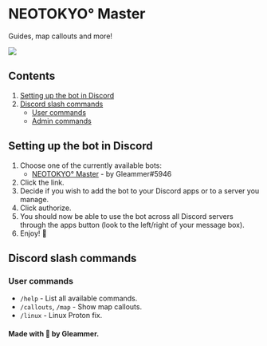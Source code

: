 # NEOTOKYO° Master

Guides, map callouts and more!

![](https://external-preview.redd.it/nQxUkspA0dZuq_ZXN865uE8rtjDTZ_jL2gE0EpOKekM.jpg?auto=webp&s=ae16ab71b3015d0bfa2088a679437fe683024a39)

## Contents

1. [Setting up the bot in Discord](#setting-up-the-bot-in-discord)
2. [Discord slash commands](#discord-slash-commands)
   - [User commands](#user-commands)
   - [Admin commands](#admin-commands)

## Setting up the bot in Discord

1. Choose one of the currently available bots:
   - [NEOTOKYO° Master](https://discord.com/oauth2/authorize?client_id=1325928263473696940
) - by Gleammer#5946
2. Click the link.
3. Decide if you wish to add the bot to your Discord apps or to a server you manage.
4. Click authorize.
5. You should now be able to use the bot across all Discord servers through the apps button (look to the left/right of your message box).
6. Enjoy! 📣

## Discord slash commands

### User commands

- `/help` - List all available commands.
- `/callouts`, `/map` - Show map callouts.
- `/linux` - Linux Proton fix.

#### Made with 💜 by Gleammer.
